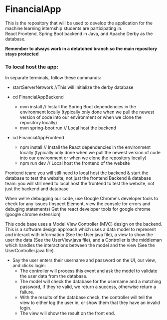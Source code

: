 # FinancialApp
This is the repository that will be used to develop the application for the machine learning internship students are participating in.  
React Frontend, Spring Boot backend in Java, and Apache Derby as the database.

**Remember to always work in a detatched branch so the main repository stays protected**

### To local host the app:
In separate terminals, follow these commands:
- startServerNetwork      //This will initialize the derby database
  
- cd FinancialAppBackend
  - mvn install           // Install the Spring Boot dependencies in the environment locally (typically only done when we pull the newest version of code into our environment or when we clone the repository locally)
  - mvn spring-boot:run   // Local host the backend
   
- cd FinancialAppFrontend
  - npm install           // Install the React dependencies in the environment locally (typically only done when we pull the newest version of code into our environment or when we clone the repository locally)
  - npm run dev           // Local host the frontend of the website
 
Frontend team: you will still need to local host the backend & start the database to test the website, not just the frontend
Backend & database team: you will still need to local host the frontend to test the website, not just the backend and database

When we're debugging our code, use Google Chrome's developer tools to check for any issues (Inspect Element, view the console for errors and debuging statements)
Get the react developer tools for google chrome (google chrome extension)

This code base uses a Model View Controller (MVC) design on the backend.  This is a software design approach which uses a data model to represent and interact with information (See the User.java file), a view to show the user the data (See the UserView.java file), and a Controller is the middleman which handles the interactions between the model and the view (See the UserController.java file).  

- Say the user enters their username and password on the UI, our view, and clicks login:
  - The controller will process this event and ask the model to validate the user data from the database.
  - The model will check the database for the username and a matching password, if they're valid, we return a success, otherwise return a failure.
  - With the results of the database check, the controller will tell the view to either log the user in, or show them that they have an invalid login.
  - The view will show the result on the front end.
 
 
    




